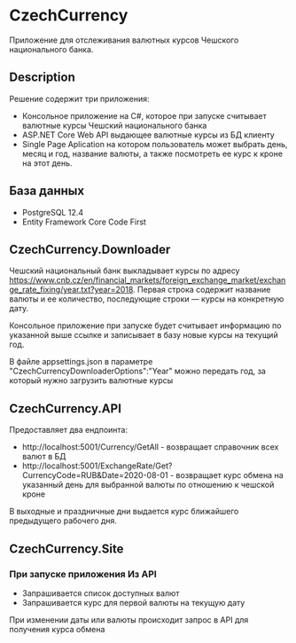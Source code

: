 # CzechCurrency

Приложение для отслеживания валютных курсов Чешского национального банка.

## Description

Решение содержит три приложения:

* Консольное приложение на C#, которое при запуске считывает валютные курсы Чешский национального банка
* ASP.NET Core Web API выдающее валютные курсы из БД клиенту
* Single Page Aplication на котором пользователь может выбрать день, месяц и год, название валюты, а также посмотреть ее курс к кроне на этот день.

## База данных

* PostgreSQL 12.4
* Entity Framework Core Code First

## CzechCurrency.Downloader
Чешский национальный банк выкладывает курсы по адресу https://www.cnb.cz/en/financial_markets/foreign_exchange_market/exchange_rate_fixing/year.txt?year=2018.
Первая строка содержит название валюты и ее количество, последующие строки — курсы на конкретную дату.

Консольное приложение при запуске будет считывает информацию по указанной выше ссылке и записывает в базу новые курсы на текущий год.

В файле appsettings.json в параметре "CzechCurrencyDownloaderOptions":"Year" можно передать год, за который нужно загрузить валютные курсы

## CzechCurrency.API

Предоставляет два ендпоинта:

* http://localhost:5001/Currency/GetAll - возвращает справочник всех валют в БД
* http://localhost:5001/ExchangeRate/Get?CurrencyCode=RUB&Date=2020-08-01 - возвращает курс обмена на указанный день для выбранной валюты по отношению к чешской кроне

В выходные и праздничные дни выдается курс ближайшего предыдущего рабочего дня.

## CzechCurrency.Site

### При запуске приложения Из API

* Запрашивается список доступных валют
* Запрашивается курс для первой валюты на текущую дату

При изменении даты или валюты происходит запрос в API  для получения курса обмена
